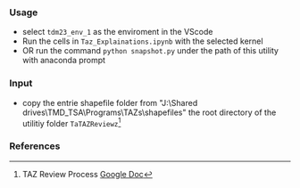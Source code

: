 ### **Usage**
* select `tdm23_env_1` as the enviroment in the VScode
* Run the cells in `Taz_Explainations.ipynb` with the selected kernel
* OR run the command `python snapshot.py` under the path of this utility with anaconda prompt 

### **Input**
* copy the entrie shapefile folder from "J:\Shared drives\TMD_TSA\Programs\TAZs\shapefiles" the root directory of the utilitiy folder `TaTAZReviewz`[^1]

### **References**


[^1 ]: TAZ Review Process [Google Doc](https://docs.google.com/document/d/1q5Q8SPHKzowMdnqeh2hB790E6iaD4IZlLLCCEPYPyAY/edit?tab=t.0)

